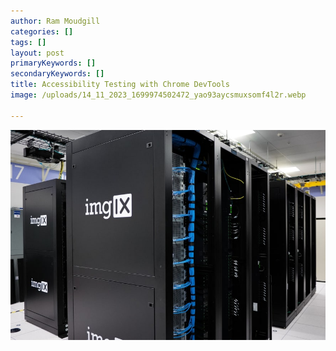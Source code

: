 ```yaml
---
author: Ram Moudgill
categories: []
tags: []
layout: post
primaryKeywords: []
secondaryKeywords: []
title: Accessibility Testing with Chrome DevTools
image: /uploads/14_11_2023_1699974502472_yao93aycsmuxsomf4l2r.webp

---
```


![server](/uploads/14_11_2023_1699974512256_file.png)

